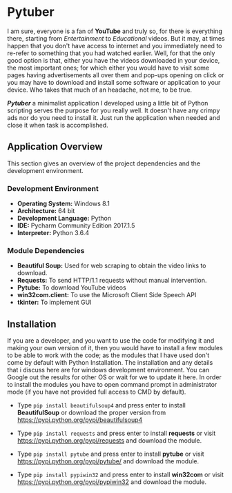 # Pytuber
I am sure, everyone is a fan of **YouTube** and truly so, for there is everything there, starting from *Entertainment* to *Educational* videos. But it may, at times happen that you don't have access to internet and you immediately need to re-refer to something that you had watched earlier. Well, for that the only good option is that, either you have the videos downloaded in your device, the most important ones; for which either you would have to visit some pages having advertisements all over them and pop-ups opening on click or you may have to download and install some software or application to your device. Who takes that much of an headache, not me, to be true.

_**Pytuber**_ a minimalist application I developed using a little bit of Python scripting serves the purpose for you really well. It doesn't have any crimpy ads nor do you need to install it. Just run the application when needed and close it when task is accomplished.

## Application Overview
This section gives an overview of the project dependencies and the development environment.
### Development Environment
* __Operating System:__ Windows 8.1
* __Architecture:__ 64 bit
* __Development Language:__ Python
* __IDE:__ Pycharm Community Edition 2017.1.5
* __Interpreter:__ Python 3.6.4

### Module Dependencies
* __Beautiful Soup:__ Used for web scraping to obtain the video links to download.
* __Requests:__ To send HTTP/1.1 requests without manual intervention.
* __Pytube:__ To download YouTube videos
* __win32com.client:__ To use the Microsoft Client Side Speech API
* __tkinter:__ To implement GUI

## Installation
If you are a developer, and you want to use the code for modifying it and making your own version of it, then you would have to install a few modules to be able to work with the code; as the modules that I have used don't come by default with Python Installation. The installation and any details that i discuss here are for windows development environment. You can Google out the results for other OS or wait for we to update it here.
In order to install the modules you have to open command prompt in administrator mode (if you have not provided full access to CMD by default).

* Type ```pip install beautifulsoup4``` and press enter to install **BeautifulSoup** or download the proper version from https://pypi.python.org/pypi/beautifulsoup4 

* Type ```pip install requests``` and press enter to install **requests** or visit https://pypi.python.org/pypi/requests and download the module.

* Type ```pip install pytube``` and press enter to install **pytube** or visit https://pypi.python.org/pypi/pytube/ and download the module.

* Type ```pip install pypiwin32``` and press enter to install **win32com** or visit https://pypi.python.org/pypi/pypiwin32 and download the module.
